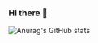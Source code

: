 ### Hi there 👋

![Anurag's GitHub stats](https://github-readme-stats.vercel.app/api?username=ZhangX-Byte&show_icons=true&theme=tokyonight&hide=prs)
